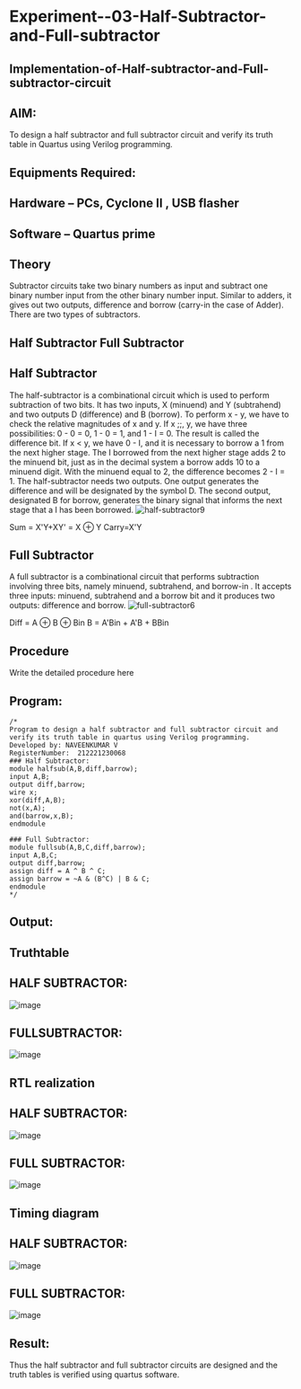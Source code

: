 # Experiment--03-Half-Subtractor-and-Full-subtractor
## Implementation-of-Half-subtractor-and-Full-subtractor-circuit
## AIM:
To design a half subtractor and full subtractor circuit and verify its truth table in Quartus using Verilog programming.

## Equipments Required:
## Hardware – PCs, Cyclone II , USB flasher
## Software – Quartus prime
## Theory
Subtractor circuits take two binary numbers as input and subtract one binary number input from the other binary number input. Similar to adders, it gives out two outputs, difference and borrow (carry-in the case of Adder). There are two types of subtractors.

## Half Subtractor Full Subtractor
## Half Subtractor
The half-subtractor is a combinational circuit which is used to perform subtraction of two bits. It has two inputs, X (minuend) and Y (subtrahend) and two outputs D (difference) and B (borrow). To perform x - y, we have to check the relative magnitudes of x and y. If x ;;, y, we have three possibilities: 0 - 0 = 0, 1 - 0 = 1, and 1 - I = 0. The result is called the difference bit. If x < y, we have 0 - I, and it is necessary to borrow a 1 from the next higher stage. The I borrowed from the next higher stage adds 2 to the minuend bit, just as in the decimal system a borrow adds 10 to a minuend digit. With the minuend equal to 2, the difference becomes 2 - I = 1. The half-subtractor needs two outputs. One output generates the difference and will be designated by the symbol D. The second output, designated B for borrow, generates the binary signal that informs the next stage that a I has been borrowed.
![half-subtractor9](https://user-images.githubusercontent.com/36288975/166112538-58c3bc7c-ee5d-4e6a-ac8d-8e8328efe27a.png)


Sum = X'Y+XY' = X ⊕ Y
Carry=X'Y

## Full Subtractor
A full subtractor is a combinational circuit that performs subtraction involving three bits, namely minuend, subtrahend, and borrow-in . It accepts three inputs: minuend, subtrahend and a borrow bit and it produces two outputs: difference and borrow. 
![full-subtractor6](https://user-images.githubusercontent.com/36288975/166112541-24c68359-3de8-4674-ae22-8272ffc385ed.png)


Diff = A ⊕ B ⊕ Bin B = A'Bin + A'B + BBin

## Procedure



Write the detailed procedure here 


## Program:
~~~
/*
Program to design a half subtractor and full subtractor circuit and verify its truth table in quartus using Verilog programming.
Developed by: NAVEENKUMAR V
RegisterNumber:  212221230068
### Half Subtractor:
module halfsub(A,B,diff,barrow);
input A,B;
output diff,barrow;
wire x;
xor(diff,A,B);
not(x,A);
and(barrow,x,B);
endmodule

### Full Subtractor:
module fullsub(A,B,C,diff,barrow);
input A,B,C;
output diff,barrow;
assign diff = A ^ B ^ C;
assign barrow = ~A & (B^C) | B & C;
endmodule
*/
~~~

## Output:

## Truthtable
## HALF SUBTRACTOR:
![image](https://user-images.githubusercontent.com/94165322/196047003-d71c2789-675c-4a1a-acec-2afc931bb5ce.png)
## FULLSUBTRACTOR:
![image](https://user-images.githubusercontent.com/94165322/196047015-e76ba302-f947-4361-aab0-33744b5cf517.png)

##  RTL realization
## HALF SUBTRACTOR:
![image](https://user-images.githubusercontent.com/94165322/196047042-8125f809-9584-47d6-b7be-bc160985cbc9.png)
## FULL SUBTRACTOR:
![image](https://user-images.githubusercontent.com/94165322/196047050-8f7bfeba-ca37-48e6-809c-0d2bac2f791c.png)


## Timing diagram 
## HALF SUBTRACTOR:
![image](https://user-images.githubusercontent.com/94165322/196047068-acda591e-9ed7-4eb7-b1d3-edf107e8a80f.png)
## FULL SUBTRACTOR:
![image](https://user-images.githubusercontent.com/94165322/196047074-910c776f-380b-4ca7-9b50-6ed6a964da96.png)


## Result:
Thus the half subtractor and full subtractor circuits are designed and the truth tables is verified using quartus software.
